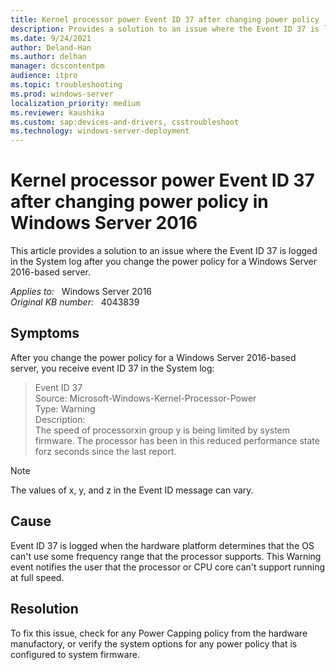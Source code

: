 ```yaml
---
title: Kernel processor power Event ID 37 after changing power policy
description: Provides a solution to an issue where the Event ID 37 is logged in the System log after you change the power policy for a Windows Server 2016-based server.
ms.date: 9/24/2021
author: Deland-Han
ms.author: delhan
manager: dcscontentpm
audience: itpro
ms.topic: troubleshooting
ms.prod: windows-server
localization_priority: medium
ms.reviewer: kaushika
ms.custom: sap:devices-and-drivers, csstroubleshoot
ms.technology: windows-server-deployment
---
```

# Kernel processor power Event ID 37 after changing power policy in Windows Server 2016

This article provides a solution to an issue where the Event ID 37 is logged in the System log after you change the power policy for a Windows Server 2016-based server.

_Applies to:_ &nbsp; Windows Server 2016  
_Original KB number:_ &nbsp; 4043839

## Symptoms

After you change the power policy for a Windows Server 2016-based server, you receive event ID 37 in the System log:

> Event ID 37  
Source: Microsoft-Windows-Kernel-Processor-Power  
Type: Warning  
Description:  
The speed of processorxin group y is being limited by system firmware. The processor has been in this reduced performance state forz seconds since the last report.

> [!NOTE]
> The values of x, y, and z in the Event ID message can vary.

## Cause

Event ID 37 is logged when the hardware platform determines that the OS can't use some frequency range that the processor supports. This Warning event notifies the user that the processor or CPU core can't support running at full speed.

## Resolution

To fix this issue, check for any Power Capping policy from the hardware manufactory, or verify the system options for any power policy that is configured to system firmware.
